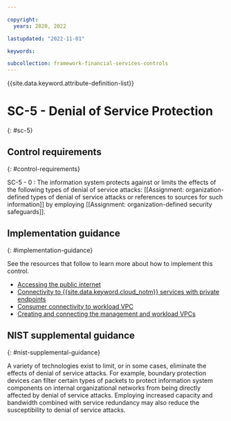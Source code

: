 ```yaml
---

copyright:
  years: 2020, 2022

lastupdated: "2022-11-01"

keywords:

subcollection: framework-financial-services-controls
---
```


{{site.data.keyword.attribute-definition-list}}

               
# SC-5 - Denial of Service Protection
{: #sc-5}

## Control requirements
{: #control-requirements}

SC-5 - 0
    : The information system protects against or limits the effects of the following types of denial of service attacks: [[Assignment: organization-defined types of denial of service attacks or references to sources for such information]] by employing [[Assignment: organization-defined security safeguards]].

## Implementation guidance
{: #implementation-guidance}

See the resources that follow to learn more about how to implement this control.

- [Accessing the public internet](/docs/framework-financial-services?topic=framework-financial-services-vpc-architecture-connectivity-to-internet)
- [Connectivity to {{site.data.keyword.cloud_notm}} services with private endpoints](/docs/framework-financial-services?topic=framework-financial-services-vpc-architecture-connectivity-to-ibm-services)
- [Consumer connectivity to workload VPC](/docs/framework-financial-services?topic=framework-financial-services-vpc-architecture-connectivity-workload)
- [Creating and connecting the management and workload VPCs](/docs/framework-financial-services?topic=framework-financial-services-vpc-architecture-connectivity-create-vpcs)

## NIST supplemental guidance
{: #nist-supplemental-guidance}

A variety of technologies exist to limit, or in some cases, eliminate the effects of denial of service attacks. For example, boundary protection devices can filter certain types of packets to protect information system components on internal organizational networks from being directly affected by denial of service attacks. Employing increased capacity and bandwidth combined with service redundancy may also reduce the susceptibility to denial of service attacks.





